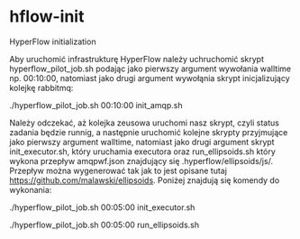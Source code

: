 # hflow-init
HyperFlow initialization

Aby uruchomić infrastrukturę HyperFlow należy uchruchomić skrypt hyperflow_pilot_job.sh podając jako pierwszy argument wywołania walltime np. 00:10:00, natomiast jako drugi argument wywołąnia skrypt inicjalizujący kolejkę rabbitmq:

./hyperflow_pilot_job.sh 00:10:00 init_amqp.sh

Należy odczekać, aż kolejka zeusowa uruchomi nasz skrypt, czyli status zadania będzie runnig, a następnie uruchomić kolejne skrypty przyjmujące jako pierwszy argument walltime, natomiast jako drugi argument skrypt init_executor.sh, który uruchamia executora oraz run_ellipsoids.sh który wykona przepływ amqpwf.json znajdujący się .hyperflow/ellipsoids/js/. Przepływ można wygenerować tak jak to jest opisane tutaj https://github.com/malawski/ellipsoids. Poniżej znajdują się komendy do wykonania:

./hyperflow_pilot_job.sh 00:05:00 init_executor.sh

./hyperflow_pilot_job.sh 00:05:00 run_ellipsoids.sh
